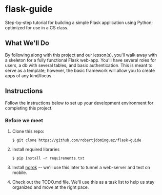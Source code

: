 # flask-guide
Step-by-step tutorial for building a simple Flask application using Python; optimized for use in a CS class.


## What We'll Do
By following along with this project and our lesson(s), you'll walk away with a skeleton for a fully functional Flask web-app. You'll have several roles for users, a db with several tables, and basic authentication. This is meant to serve as a template; however, the basic framework will allow you to create apps of any kind/focus.

## Instructions
Follow the instructions below to set up your development environment for completing this project.

### Before we meet
1. Clone this repo:

   ```Shell
   $ git clone https://github.com/robertjdominguez/flask-guide
   ```

2. Install required libraries

   ```Shell   
   $ pip install -r requirements.txt
   ```

3. Install [ngrok](https://ngrok.com/download) -- we'll use this later to tunnel a web-server and test on mobile.

4. Check out the TODO.md file. We'll use this as a task list to help us stay organized and move at the right pace.
